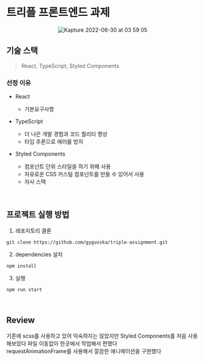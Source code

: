 # 트리플 프론트엔드 과제

<div align='center'>

![Kapture 2022-06-30 at 03 59 05](https://user-images.githubusercontent.com/28261736/176517362-02920a82-0bbe-4add-992e-24811bd1f31d.gif)

</div>

## 기술 스택

> React, TypeScript, Styled Components

### 선정 이유

* React
  * 기본요구사항

* TypeScript
  * 더 나은 개발 경험과 코드 퀄리티 향상
  * 타입 추론으로 에러를 방지

* Styled Components
  * 컴포넌트 단위 스타일을 하기 위해 사용
  * 자유로운 CSS 커스텀 컴포넌트를 만들 수 있어서 사용
  * 자사 스택

<br>

## 프로젝트 실행 방법

1. 레포지토리 클론

```
git clone https://github.com/gygusska/triple-assignment.git
```

2. dependencies 설치

```
npm install
```

3. 실행

```
npm run start
```

<br>

## Review

기존에 scss를 사용하고 있어 익숙하지는 않았지만 Styled Components를 처음 사용해보았다
파일 이동없이 한곳에서 작업해서 편했다<br>
requestAnimationFrame를 사용해서 깔끔한 애니메이션을 구현했다
